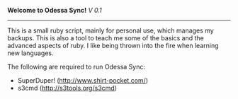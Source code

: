 **Welcome to Odessa Sync!** _V 0.1_

---

This is a small ruby script, mainly for personal use, which manages my backups. This is also a tool to teach me some of the basics and the advanced aspects of ruby. I like being thrown into the fire when learning new languages.

The following are required to run Odessa Sync:
* SuperDuper! (http://www.shirt-pocket.com/)
* s3cmd (http://s3tools.org/s3cmd)